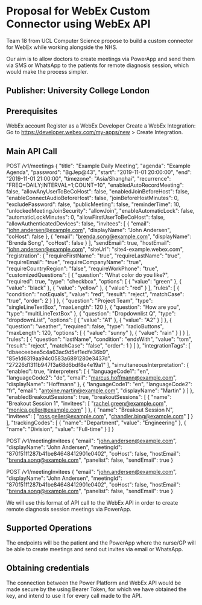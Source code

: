 # Proposal for WebEx Custom Connector using WebEx API # 

Team 18 from UCL Computer Science propose to build a custom connector for WebEx while working alongside the NHS.

Our aim is to allow doctors to create meetings via PowerApp and send them via SMS or WhatsApp to the patients for remote diagnosis session, which would make the process simpler. 

## Publisher: University College London ##

## Prerequisites ##
WebEx account
Register as a WebEx Developer 
Create a WebEx Integration: Go to https://developer.webex.com/my-apps/new > Create Integration.

## Main API Call ##

POST /v1/meetings
{
    "title": "Example Daily Meeting",
    "agenda": "Example Agenda",
    "password": "BgJep@43",
    "start": "2019-11-01 20:00:00",
    "end": "2019-11-01 21:00:00",
    "timezone": "Asia/Shanghai",
    "recurrence": "FREQ=DAILY;INTERVAL=1;COUNT=10",
    "enabledAutoRecordMeeting": false,
    "allowAnyUserToBeCoHost": false,
    "enabledJoinBeforeHost": false,
    "enableConnectAudioBeforeHost": false,
    "joinBeforeHostMinutes": 0,
    "excludePassword": false,
    "publicMeeting": false,
    "reminderTime": 10,
    "unlockedMeetingJoinSecurity": "allowJoin",
    "enableAutomaticLock": false,
    "automaticLockMinutes": 0,
    "allowFirstUserToBeCoHost": false,
    "allowAuthenticatedDevices": false,
    "invitees": [
        {
            "email": "john.andersen@example.com",
            "displayName": "John Andersen",
            "coHost": false
        },
        {
            "email": "brenda.song@example.com",
            "displayName": "Brenda Song",
            "coHost": false
        }
    ],
    "sendEmail": true,
    "hostEmail": "john.andersen@example.com",
    "siteUrl": "site4-example.webex.com",
    "registration": {
        "requireFirstName": "true",
        "requireLastName": "true",
        "requireEmail": "true",
        "requireCompanyName": "true",
        "requireCountryRegion": "false",
        "requireWorkPhone": "true",
        "customizedQuestions": [
            {
                "question": "What color do you like?",
                "required": true,
                "type": "checkbox",
                "options": [
                    {
                        "value": "green"
                    },
                    {
                        "value": "black"
                    },
                    {
                        "value": "yellow"
                    },
                    {
                        "value": "red"
                    }
                ],
                "rules": [
                    {
                        "condition": "notEquals",
                        "value": "red",
                        "result": "reject",
                        "matchCase": "true",
                        "order": 2
                    }
                ]
            },
            {
                "question": "Project Team",
                "type": "singleLineTextBox",
                "maxLength": 120
            },
            {
                "question": "How are you",
                "type": "multiLineTextBox"
            },
            {
                "question": "Dropdownlist Q",
                "type": "dropdownList",
                "options": [
                    {
                        "value": "A1"
                    },
                    {
                        "value": "A2"
                    }
                ]
            },
            {
                "question": "weather",
                "required": false,
                "type": "radioButtons",
                "maxLength": 120,
                "options": [
                    {
                        "value": "sunny"
                    },
                    {
                        "value": "rain"
                    }
                ]
            }
        ],
        "rules": [
            {
                "question": "lastName",
                "condition": "endsWith",
                "value": "tom",
                "result": "reject",
                "matchCase": "false",
                "order": 1
            }
        ]
    },
    "integrationTags": [
        "dbaeceebea5c4a63ac9d5ef1edfe36b9",
        "85e1d6319aa94c0583a6891280e3437d",
        "27226d1311b947f3a68d6bdf8e4e19a1"
    ],
    "simultaneousInterpretation": {
        "enabled": true,
        "interpreters": [
            {
                "languageCode1": "en",
                "languageCode2": "de",
                "email": "marcus.hoffmann@example.com",
                "displayName": "Hoffmann"
            },
            {
                "languageCode1": "en",
                "languageCode2": "fr",
                "email": "antoine.martin@example.com",
                "displayName": "Martin"
            }
        ]
    },
    "enabledBreakoutSessions": true,
    "breakoutSessions": [
        {
            "name": "Breakout Session 1",
            "invitees": [
                "rachel.green@example.com",
                "monica.geller@example.com"
            ]
        },
        {
            "name": "Breakout Session N",
            "invitees": [
                "ross.geller@example.com",
                "chandler.bing@example.com"
            ]
        }
    ],
    "trackingCodes": [
        {
            "name": "Department",
            "value": "Engineering"
        },
        {
            "name": "Division",
            "value": "Full-time"
        }
    ]
}


POST /v1/meetingInvitees
{
    "email": "john.andersen@example.com",
    "displayName": "John Andersen",
    "meetingId": "870f51ff287b41be84648412901e0402",
    "coHost": false,
    "hostEmail": "brenda.song@example.com",
    "panelist": false,
    "sendEmail": true
}

POST /v1/meetingInvitees
{
    "email": "john.andersen@example.com",
    "displayName": "John Andersen",
    "meetingId": "870f51ff287b41be84648412901e0402",
    "coHost": false,
    "hostEmail": "brenda.song@example.com",
    "panelist": false,
    "sendEmail": true
}

We will use this format of API call to the WebEx API in order to create remote diagnosis session meetings via PowerApp.

## Supported Operations ##

The endpoints will be the patient and the PowerApp where the nurse/GP will be able to create meetings and send out invites via email or WhatsApp.

## Obtaining credentials ##

The connection between the Power Platform and WebEx API would be made secure by the using Bearer Token, for which we have obtained the key, and intend to use it for every call made to the API. 
